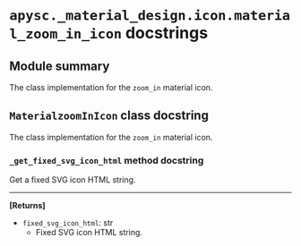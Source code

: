 # `apysc._material_design.icon.material_zoom_in_icon` docstrings

## Module summary

The class implementation for the `zoom_in` material icon.

## `MaterialzoomInIcon` class docstring

The class implementation for the `zoom_in` material icon.

### `_get_fixed_svg_icon_html` method docstring

Get a fixed SVG icon HTML string.<hr>

**[Returns]**

- `fixed_svg_icon_html`: str
  - Fixed SVG icon HTML string.
